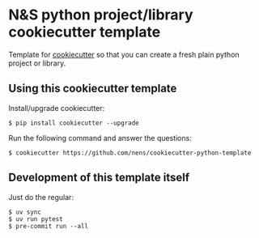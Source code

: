 # N&S python project/library cookiecutter template

Template for [cookiecutter](https://cookiecutter.readthedocs.io) so that
you can create a fresh plain python project or library.


## Using this cookiecutter template

Install/upgrade cookiecutter:

    $ pip install cookiecutter --upgrade

Run the following command and answer the questions:

    $ cookiecutter https://github.com/nens/cookiecutter-python-template


## Development of this template itself

Just do the regular:

    $ uv sync
    $ uv run pytest
    $ pre-commit run --all
